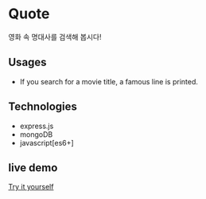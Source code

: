 # Quote
영화 속 명대사를 검색해 봅시다!

## Usages
- If you search for a movie title, a famous line is printed.

## Technologies
- express.js
- mongoDB
- javascript[es6+]

## live demo
[Try it yourself](https://quotes-search.herokuapp.com/#/)
